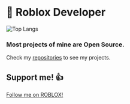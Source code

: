 # 📝 Roblox Developer
![Top Langs](https://github-readme-stats.vercel.app/api/top-langs/?username=ivadsiuls&layout=compact)

### Most projects of mine are Open Source.

Check my [repositories](https://github.com/ivadsiuls?tab=repositories) to see my projects.

## Support me! 👍

[Follow me on ROBLOX!](https://www.roblox.com/users/5048508312/profile)
